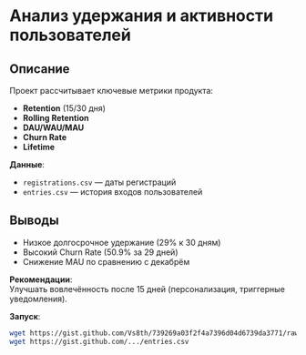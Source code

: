 # **Анализ удержания и активности пользователей** 

## Описание
Проект рассчитывает ключевые метрики продукта:  
- **Retention** (15/30 дня)  
- **Rolling Retention**  
- **DAU/WAU/MAU**  
- **Churn Rate**  
- **Lifetime**  

**Данные**:  
- `registrations.csv` — даты регистраций  
- `entries.csv` — история входов пользователей  

## Выводы  
- Низкое долгосрочное удержание (29% к 30 дням)  
- Высокий Churn Rate (50.9% за 29 дней)  
- Снижение MAU по сравнению с декабрём  

**Рекомендации**:  
Улучшать вовлечённость после 15 дней (персонализация, триггерные уведомления).  

**Запуск**:  
```bash  
wget https://gist.github.com/Vs8th/739269a03f2f4a7396d04d6739da3771/raw/registrations.csv  
wget https://gist.github.com/.../entries.csv  
```
